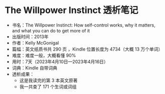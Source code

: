 # The Willpower Instinct 透析笔记

- 书名：The Willpower Instinct: How self-control works, why it matters, and what you can do to get more of it
- 出版时间：2013年
- 作者：Kelly McGonigal
- 篇幅：英文纸质书共 290 页 ，Kindle 位置长度为 4734（大概 13 万个单词）
- 难度：难度一般，大概看懂 90%
- 用时：7天（2023年4月10日—2023年4月16日）
- 词典：Kindle 自带词典
- 透析成果：
  - 这是我读完的第 3 本英文原著
  - 我一共查了 171 个生词或词组
